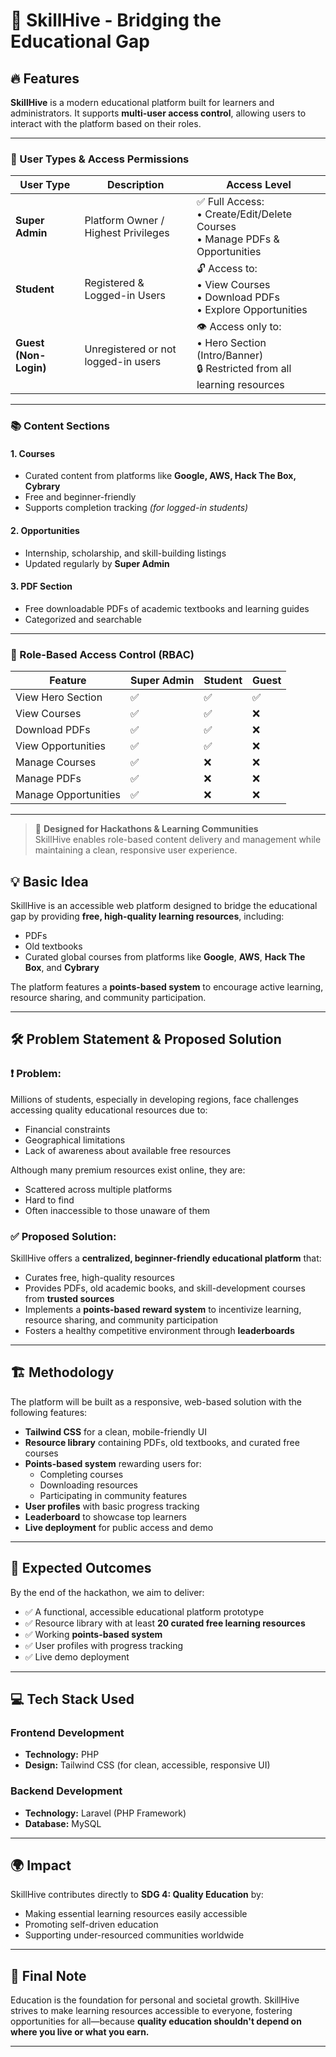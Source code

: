 # 🚀 SkillHive - Bridging the Educational Gap

## 🔥 Features

**SkillHive** is a modern educational platform built for learners and administrators. It supports **multi-user access control**, allowing users to interact with the platform based on their roles.

---

### 👥 User Types & Access Permissions

| User Type         | Description                                                  | Access Level                                                                 |
|------------------|--------------------------------------------------------------|------------------------------------------------------------------------------|
| **Super Admin**   | Platform Owner / Highest Privileges                         | ✅ Full Access:<br>• Create/Edit/Delete Courses<br>• Manage PDFs & Opportunities |
| **Student**       | Registered & Logged-in Users                                | 🔓 Access to:<br>• View Courses<br>• Download PDFs<br>• Explore Opportunities |
| **Guest (Non-Login)** | Unregistered or not logged-in users                   | 👁️ Access only to:<br>• Hero Section (Intro/Banner)<br>🔒 Restricted from all learning resources |

---

### 📚 Content Sections

#### 1. Courses
- Curated content from platforms like **Google, AWS, Hack The Box, Cybrary**
- Free and beginner-friendly
- Supports completion tracking *(for logged-in students)*

#### 2. Opportunities
- Internship, scholarship, and skill-building listings
- Updated regularly by **Super Admin**

#### 3. PDF Section
- Free downloadable PDFs of academic textbooks and learning guides
- Categorized and searchable

---

### 🔐 Role-Based Access Control (RBAC)

| Feature              | Super Admin | Student | Guest |
|---------------------|-------------|---------|-------|
| View Hero Section   | ✅          | ✅      | ✅    |
| View Courses        | ✅          | ✅      | ❌    |
| Download PDFs       | ✅          | ✅      | ❌    |
| View Opportunities  | ✅          | ✅      | ❌    |
| Manage Courses      | ✅          | ❌      | ❌    |
| Manage PDFs         | ✅          | ❌      | ❌    |
| Manage Opportunities| ✅          | ❌      | ❌    |

---

> 🚀 **Designed for Hackathons & Learning Communities**  
> SkillHive enables role-based content delivery and management while maintaining a clean, responsive user experience.


## 💡 Basic Idea

SkillHive is an accessible web platform designed to bridge the educational gap by providing **free, high-quality learning resources**, including:

- PDFs  
- Old textbooks  
- Curated global courses from platforms like **Google**, **AWS**, **Hack The Box**, and **Cybrary**  

The platform features a **points-based system** to encourage active learning, resource sharing, and community participation.

---

## 🛠 Problem Statement & Proposed Solution

### ❗ Problem:

Millions of students, especially in developing regions, face challenges accessing quality educational resources due to:

- Financial constraints  
- Geographical limitations  
- Lack of awareness about available free resources  

Although many premium resources exist online, they are:

- Scattered across multiple platforms  
- Hard to find  
- Often inaccessible to those unaware of them  

### ✅ Proposed Solution:

SkillHive offers a **centralized, beginner-friendly educational platform** that:

- Curates free, high-quality resources  
- Provides PDFs, old academic books, and skill-development courses from **trusted sources**  
- Implements a **points-based reward system** to incentivize learning, resource sharing, and community participation  
- Fosters a healthy competitive environment through **leaderboards**  

---

## 🏗 Methodology

The platform will be built as a responsive, web-based solution with the following features:

- **Tailwind CSS** for a clean, mobile-friendly UI  
- **Resource library** containing PDFs, old textbooks, and curated free courses  
- **Points-based system** rewarding users for:  
  - Completing courses  
  - Downloading resources  
  - Participating in community features  
- **User profiles** with basic progress tracking  
- **Leaderboard** to showcase top learners  
- **Live deployment** for public access and demo  

---

## 🎯 Expected Outcomes

By the end of the hackathon, we aim to deliver:

- ✅ A functional, accessible educational platform prototype  
- ✅ Resource library with at least **20 curated free learning resources**  
- ✅ Working **points-based system**  
- ✅ User profiles with progress tracking  
- ✅ Live demo deployment  

---

## 💻 Tech Stack Used

### Frontend Development

- **Technology:** PHP  
- **Design:** Tailwind CSS (for clean, accessible, responsive UI)  

### Backend Development

- **Technology:** Laravel (PHP Framework)  
- **Database:** MySQL  

---

## 🌍 Impact

SkillHive contributes directly to **SDG 4: Quality Education** by:

- Making essential learning resources easily accessible  
- Promoting self-driven education  
- Supporting under-resourced communities worldwide  

---

## 📢 Final Note

Education is the foundation for personal and societal growth. SkillHive strives to make learning resources accessible to everyone, fostering opportunities for all—because **quality education shouldn't depend on where you live or what you earn.**

---

